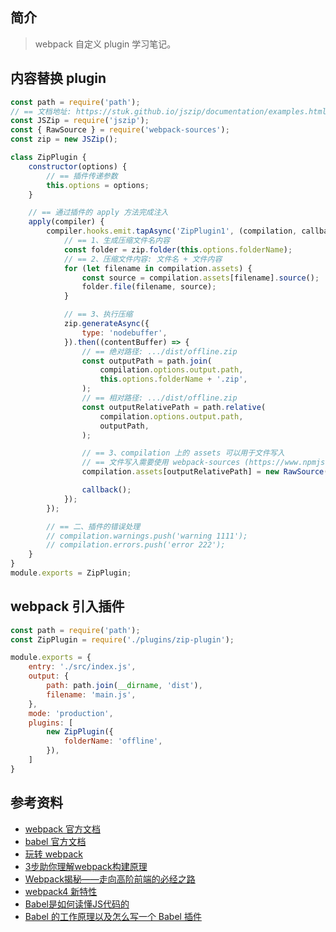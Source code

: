## 简介

> webpack 自定义 plugin 学习笔记。

## 内容替换 plugin

```js
const path = require('path');
// == 文档地址: https://stuk.github.io/jszip/documentation/examples.html
const JSZip = require('jszip');
const { RawSource } = require('webpack-sources');
const zip = new JSZip();

class ZipPlugin {
    constructor(options) {
        // == 插件传递参数
        this.options = options;
    }

    // == 通过插件的 apply 方法完成注入
    apply(compiler) {
        compiler.hooks.emit.tapAsync('ZipPlugin1', (compilation, callback) => {
            // == 1、生成压缩文件名内容
            const folder = zip.folder(this.options.folderName);
            // == 2、压缩文件内容: 文件名 + 文件内容
            for (let filename in compilation.assets) {
                const source = compilation.assets[filename].source();
                folder.file(filename, source);
            }

            // == 3、执行压缩
            zip.generateAsync({
                type: 'nodebuffer',
            }).then((contentBuffer) => {
                // == 绝对路径: .../dist/offline.zip
                const outputPath = path.join(
                    compilation.options.output.path, 
                    this.options.folderName + '.zip',
                );
                // == 相对路径: .../dist/offline.zip
                const outputRelativePath = path.relative(
                    compilation.options.output.path,
                    outputPath,
                );

                // == 3、compilation 上的 assets 可以用于文件写入
                // == 文件写入需要使用 webpack-sources (https://www.npmjs.com/package/webpack-sources)
                compilation.assets[outputRelativePath] = new RawSource(contentBuffer);

                callback();
            });
        });

        // == 二、插件的错误处理
        // compilation.warnings.push('warning 1111');
        // compilation.errors.push('error 222');
    }
}
module.exports = ZipPlugin;
```
## webpack 引入插件

```js
const path = require('path');
const ZipPlugin = require('./plugins/zip-plugin');

module.exports = {
    entry: './src/index.js',
    output: {
        path: path.join(__dirname, 'dist'),
        filename: 'main.js',
    },
    mode: 'production',
    plugins: [
        new ZipPlugin({
            folderName: 'offline',
        }),
    ]
}

```

## 参考资料

- [webpack 官方文档](https://webpack.js.org/)
- [babel 官方文档](https://babeljs.io/)
- [玩转 webpack](https://time.geekbang.org/course/intro/100028901)
- [3步助你理解webpack构建原理](https://learn.kaikeba.com/catalog/211875)
- [Webpack揭秘——走向高阶前端的必经之路 ](https://juejin.im/post/6844903685407916039)
- [webpack4 新特性](https://lz5z.com/webpack4-new/)
- [Babel是如何读懂JS代码的](https://zhuanlan.zhihu.com/p/27289600)
- [Babel 的工作原理以及怎么写一个 Babel 插件](https://cloud.tencent.com/developer/article/1520124)
